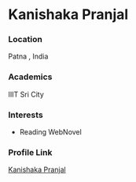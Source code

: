 # Kanishaka Pranjal

### Location

Patna , India

### Academics

IIIT Sri City

### Interests

- Reading WebNovel


### Profile Link

[Kanishaka Pranjal](https://github.com/ReyKan-KP)